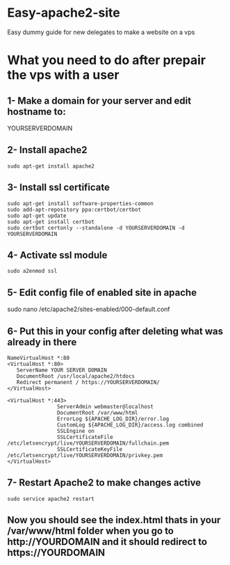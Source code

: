 # Easy-apache2-site
Easy dummy guide for new delegates to make a website on a vps 

# What you need to do after prepair the vps with a user

## 1- Make a domain for your server and edit hostname to:

YOURSERVERDOMAIN

## 2- Install apache2
```
sudo apt-get install apache2
```
## 3- Install ssl certificate
```
sudo apt-get install software-properties-common
sudo add-apt-repository ppa:certbot/certbot
sudo apt-get update
sudo apt-get install certbot 
sudo certbot certonly --standalone -d YOURSERVERDOMAIN -d YOURSERVERDOMAIN
```
## 4- Activate ssl module
```
sudo a2enmod ssl
```

## 5- Edit config file of enabled site in apache
sudo nano /etc/apache2/sites-enabled/000-default.conf

## 6- Put this in your config after deleting what was already in there

```
NameVirtualHost *:80
<VirtualHost *:80>
   ServerName YOUR SERVER DOMAIN
   DocumentRoot /usr/local/apache2/htdocs
   Redirect permanent / https://YOURSERVERDOMAIN/
</VirtualHost>

<VirtualHost *:443>
                ServerAdmin webmaster@localhost
                DocumentRoot /var/www/html
                ErrorLog ${APACHE_LOG_DIR}/error.log
                CustomLog ${APACHE_LOG_DIR}/access.log combined
                SSLEngine on
                SSLCertificateFile /etc/letsencrypt/live/YOURSERVERDOMAIN/fullchain.pem
                SSLCertificateKeyFile /etc/letsencrypt/live/YOURSERVERDOMAIN/privkey.pem
</VirtualHost>
```

## 7- Restart Apache2 to make changes active
```
sudo service apache2 restart
```

## Now you should see the index.html thats in your /var/www/html folder when you go to http://YOURDOMAIN and it should redirect to https://YOURDOMAIN
